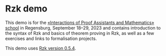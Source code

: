 # Rzk demo

This demo is for the [«Interactions of Proof Assistants and Mathematics» school](https://itp-school-2023.github.io)
in Regensburg, September 18–29, 2023 and contains introduction to the syntax of Rzk
and basics of theorem proving in Rzk, as well as a few exercises
and links to formalisation projects.

This demo uses [Rzk version 0.5.4](https://rzk-lang.github.io/rzk/v0.5.4/).

